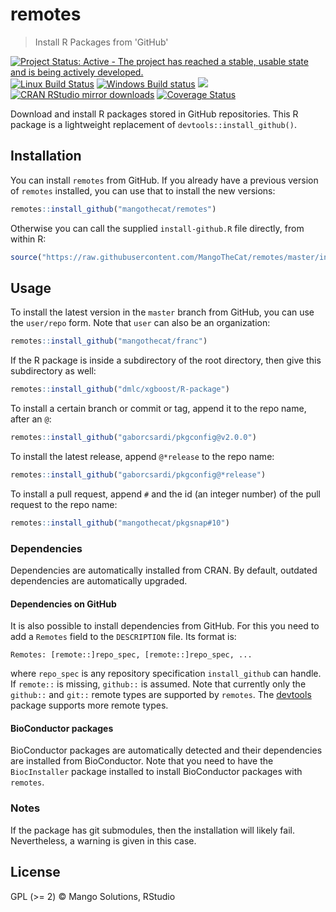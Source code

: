 
# remotes

> Install R Packages from 'GitHub'

[![Project Status: Active - The project has reached a stable, usable state and is being actively developed.](http://www.repostatus.org/badges/latest/active.svg)](http://www.repostatus.org/#active)
[![Linux Build Status](https://travis-ci.org/MangoTheCat/remotes.svg?branch=master)](https://travis-ci.org/MangoTheCat/remotes)
[![Windows Build status](https://ci.appveyor.com/api/projects/status/github/MangoTheCat/remotes?svg=true)](https://ci.appveyor.com/project/gaborcsardi/remotes)
[![](http://www.r-pkg.org/badges/version/remotes)](http://www.r-pkg.org/pkg/remotes)
[![CRAN RStudio mirror downloads](http://cranlogs.r-pkg.org/badges/remotes)](http://www.r-pkg.org/pkg/remotes)
[![Coverage Status](https://img.shields.io/codecov/c/github/MangoTheCat/remotes/master.svg)](https://codecov.io/github/MangoTheCat/remotes?branch=master)

Download and install R packages stored in GitHub repositories.
This R package is a lightweight replacement of
`devtools::install_github()`.

## Installation

You can install `remotes` from GitHub. If you already have a previous
version of `remotes` installed, you can use that to install the new
versions:

```r
remotes::install_github("mangothecat/remotes")
```

Otherwise you can call the supplied `install-github.R`
file directly, from within R:

```r
source("https://raw.githubusercontent.com/MangoTheCat/remotes/master/install-github.R")$value("mangothecat/remotes")
```

## Usage

To install the latest version in the `master` branch from GitHub,
you can use the `user/repo` form. Note that `user` can also be
an organization:

```r
remotes::install_github("mangothecat/franc")
```

If the R package is inside a subdirectory of the root directory,
then give this subdirectory as well:

```r
remotes::install_github("dmlc/xgboost/R-package")
```

To install a certain branch or commit or tag, append it to the
repo name, after an `@`:

```r
remotes::install_github("gaborcsardi/pkgconfig@v2.0.0")
```

To install the latest release, append `@*release` to the repo
name:

```r
remotes::install_github("gaborcsardi/pkgconfig@*release")
```

To install a pull request, append `#` and the id (an integer number)
of the pull request to the repo name:

```r
remotes::install_github("mangothecat/pkgsnap#10")
```

### Dependencies

Dependencies are automatically installed from CRAN. By default,
outdated dependencies are automatically upgraded.

#### Dependencies on GitHub

It is also possible to install dependencies from GitHub. For this
you need to add a `Remotes` field to the `DESCRIPTION` file.
Its format is:
```
Remotes: [remote::]repo_spec, [remote::]repo_spec, ...
```
where `repo_spec` is any repository specification `install_github`
can handle. If `remote::` is missing, `github::` is assumed.
Note that currently only the `github::` and `git::` remote types are
supported by `remotes`. The [devtools](https://github.com/hadley/devtools)
package supports more remote types.

#### BioConductor packages

BioConductor packages are automatically detected and their
dependencies are installed from BioConductor. Note that you
need to have the `BiocInstaller` package installed to
install BioConductor packages with `remotes`.

### Notes

If the package has git submodules, then the installation will likely
fail. Nevertheless, a warning is given in this case.

## License

GPL (>= 2) © Mango Solutions, RStudio

